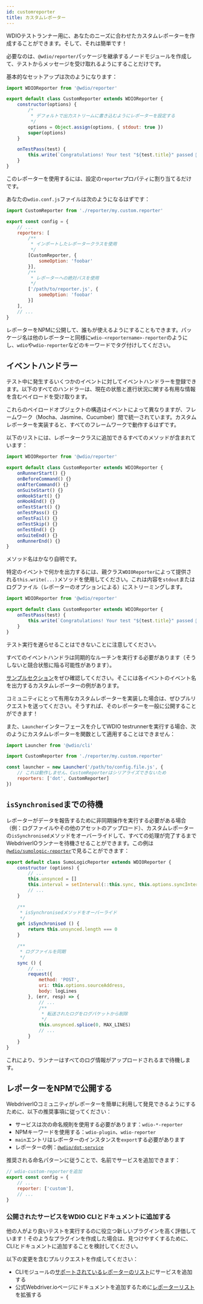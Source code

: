 ```yaml
---
id: customreporter
title: カスタムレポーター
---
```


WDIOテストランナー用に、あなたのニーズに合わせたカスタムレポーターを作成することができます。そして、それは簡単です！

必要なのは、`@wdio/reporter`パッケージを継承するノードモジュールを作成して、テストからメッセージを受け取れるようにすることだけです。

基本的なセットアップは次のようになります：

```js
import WDIOReporter from '@wdio/reporter'

export default class CustomReporter extends WDIOReporter {
    constructor(options) {
        /*
         * デフォルトで出力ストリームに書き込むようにレポーターを設定する
         */
        options = Object.assign(options, { stdout: true })
        super(options)
    }

    onTestPass(test) {
        this.write(`Congratulations! Your test "${test.title}" passed 👏`)
    }
}
```

このレポーターを使用するには、設定の`reporter`プロパティに割り当てるだけです。

あなたの`wdio.conf.js`ファイルは次のようになるはずです：

```js
import CustomReporter from './reporter/my.custom.reporter'

export const config = {
    // ...
    reporters: [
        /**
         * インポートしたレポータークラスを使用
         */
        [CustomReporter, {
            someOption: 'foobar'
        }],
        /**
         * レポーターへの絶対パスを使用
         */
        ['/path/to/reporter.js', {
            someOption: 'foobar'
        }]
    ],
    // ...
}
```

レポーターをNPMに公開して、誰もが使えるようにすることもできます。パッケージ名は他のレポーターと同様に`wdio-<reportername>-reporter`のようにし、`wdio`や`wdio-reporter`などのキーワードでタグ付けしてください。

## イベントハンドラー

テスト中に発生するいくつかのイベントに対してイベントハンドラーを登録できます。以下のすべてのハンドラーは、現在の状態と進行状況に関する有用な情報を含むペイロードを受け取ります。

これらのペイロードオブジェクトの構造はイベントによって異なりますが、フレームワーク（Mocha、Jasmine、Cucumber）間で統一されています。カスタムレポーターを実装すると、すべてのフレームワークで動作するはずです。

以下のリストには、レポータークラスに追加できるすべてのメソッドが含まれています：

```js
import WDIOReporter from '@wdio/reporter'

export default class CustomReporter extends WDIOReporter {
    onRunnerStart() {}
    onBeforeCommand() {}
    onAfterCommand() {}
    onSuiteStart() {}
    onHookStart() {}
    onHookEnd() {}
    onTestStart() {}
    onTestPass() {}
    onTestFail() {}
    onTestSkip() {}
    onTestEnd() {}
    onSuiteEnd() {}
    onRunnerEnd() {}
}
```

メソッド名はかなり自明です。

特定のイベントで何かを出力するには、親クラス`WDIOReporter`によって提供される`this.write(...)`メソッドを使用してください。これは内容を`stdout`またはログファイル（レポーターのオプションによる）にストリーミングします。

```js
import WDIOReporter from '@wdio/reporter'

export default class CustomReporter extends WDIOReporter {
    onTestPass(test) {
        this.write(`Congratulations! Your test "${test.title}" passed 👏`)
    }
}
```

テスト実行を遅らせることはできないことに注意してください。

すべてのイベントハンドラは同期的なルーチンを実行する必要があります（そうしないと競合状態に陥る可能性があります）。

[サンプルセクション](https://github.com/webdriverio/webdriverio/tree/main/examples/wdio)をぜひ確認してください。そこには各イベントのイベント名を出力するカスタムレポーターの例があります。

コミュニティにとって有用なカスタムレポーターを実装した場合は、ぜひプルリクエストを送ってください。そうすれば、そのレポーターを一般に公開することができます！

また、`Launcher`インターフェースを介してWDIO testrunnerを実行する場合、次のようにカスタムレポーターを関数として適用することはできません：

```js
import Launcher from '@wdio/cli'

import CustomReporter from './reporter/my.custom.reporter'

const launcher = new Launcher('/path/to/config.file.js', {
    // これは動作しません、CustomReporterはシリアライズできないため
    reporters: ['dot', CustomReporter]
})
```

## `isSynchronised`までの待機

レポーターがデータを報告するために非同期操作を実行する必要がある場合（例：ログファイルやその他のアセットのアップロード）、カスタムレポーターの`isSynchronised`メソッドをオーバーライドして、すべての処理が完了するまでWebdriverIOランナーを待機させることができます。この例は[`@wdio/sumologic-reporter`](https://github.com/webdriverio/webdriverio/blob/main/packages/wdio-sumologic-reporter/src/index.ts)で見ることができます：

```js
export default class SumoLogicReporter extends WDIOReporter {
    constructor (options) {
        // ...
        this.unsynced = []
        this.interval = setInterval(::this.sync, this.options.syncInterval)
        // ...
    }

    /**
     * isSynchronisedメソッドをオーバーライド
     */
    get isSynchronised () {
        return this.unsynced.length === 0
    }

    /**
     * ログファイルを同期
     */
    sync () {
        // ...
        request({
            method: 'POST',
            uri: this.options.sourceAddress,
            body: logLines
        }, (err, resp) => {
            // ...
            /**
             * 転送されたログをログバケットから削除
             */
            this.unsynced.splice(0, MAX_LINES)
            // ...
        }
    }
}
```

これにより、ランナーはすべてのログ情報がアップロードされるまで待機します。

## レポーターをNPMで公開する

WebdriverIOコミュニティがレポーターを簡単に利用して発見できるようにするために、以下の推奨事項に従ってください：

* サービスは次の命名規則を使用する必要があります：`wdio-*-reporter`
* NPMキーワードを使用する：`wdio-plugin`、`wdio-reporter`
* `main`エントリはレポーターのインスタンスを`export`する必要があります
* レポーターの例：[`@wdio/dot-service`](https://github.com/webdriverio/webdriverio/tree/main/packages/wdio-dot-reporter)

推奨される命名パターンに従うことで、名前でサービスを追加できます：

```js
// wdio-custom-reporterを追加
export const config = {
    // ...
    reporter: ['custom'],
    // ...
}
```

### 公開されたサービスをWDIO CLIとドキュメントに追加する

他の人がより良いテストを実行するのに役立つ新しいプラグインを高く評価しています！そのようなプラグインを作成した場合は、見つけやすくするために、CLIとドキュメントに追加することを検討してください。

以下の変更を含むプルリクエストを作成してください：

- CLIモジュールの[サポートされているレポーターのリスト](https://github.com/webdriverio/webdriverio/blob/main/packages/wdio-cli/src/constants.ts#L74-L91)にサービスを追加する
- 公式Webdriver.ioページにドキュメントを追加するために[レポーターリスト](https://github.com/webdriverio/webdriverio/blob/main/scripts/docs-generation/3rd-party/reporters.json)を拡張する